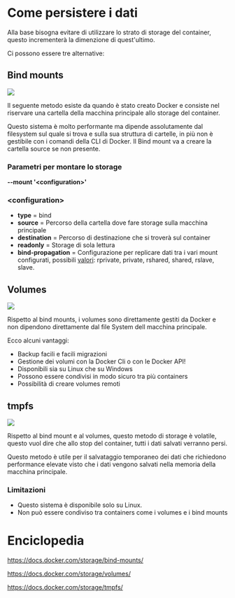 # Come persistere i dati
Alla base bisogna evitare di utilizzare lo strato di storage del container, questo incrementerà la dimenzione di quest'ultimo.


Ci possono essere tre alternative:
## Bind mounts
![](https://docs.docker.com/storage/images/types-of-mounts-bind.png)

Il seguente metodo esiste da quando è stato creato Docker e consiste nel riservare una cartella della macchina principale allo storage del container.

Questo sistema è molto performante ma dipende assolutamente dal filesystem sul quale si trova e sulla sua struttura di cartelle, in più non è gestibile con i comandi della CLI di Docker.
Il Bind mount va a creare la cartella source se non presente.

### Parametri per montare lo storage
**--mount '\<configuration\>'**
### \<configuration\>
- **type** = bind
- **source** = Percorso della cartella dove fare storage sulla macchina principale
- **destination** = Percorso di destinazione che si troverà sul container
- **readonly** = Storage di sola lettura
- **bind-propagation** = Configurazione per replicare dati tra i vari mount configurati, possibili [valori](https://docs.docker.com/storage/bind-mounts/#configure-bind-propagation): rprivate, private, rshared, shared, rslave, slave.
  

## Volumes
![](https://docs.docker.com/storage/images/types-of-mounts-volume.png)

Rispetto al bind mounts, i volumes sono direttamente gestiti da Docker e non dipendono direttamente dal file System dell macchina principale.

Ecco alcuni vantaggi:
- Backup facili e facili migrazioni
- Gestione dei volumi con la Docker Cli o con le Docker API!
- Disponibili sia su Linux che su Windows
- Possono essere condivisi in modo sicuro tra più containers
- Possibilità di creare volumes remoti

## tmpfs
![](https://docs.docker.com/storage/images/types-of-mounts-tmpfs.png)

Rispetto al bind mount e al volumes, questo metodo di storage è volatile, questo vuol dire che allo stop del container, tutti i dati salvati verranno persi.

Questo metodo è utile per il salvataggio temporaneo dei dati che richiedono performance elevate visto che i dati vengono salvati nella memoria della macchina principale.

### Limitazioni
- Questo sistema è disponibile solo su Linux.
- Non può essere condiviso tra containers come i volumes e i bind mounts


# Enciclopedia

https://docs.docker.com/storage/bind-mounts/

https://docs.docker.com/storage/volumes/

https://docs.docker.com/storage/tmpfs/